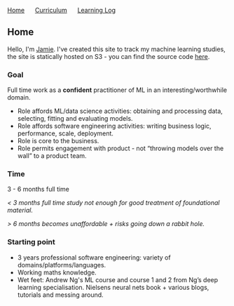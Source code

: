 <p>
  <a style="padding-right:20px;" href="./index.html">Home</a>
  <a style="padding-right:20px;" href="./curriculum.html">Curriculum</a>
  <a href="./learning_log.html">Learning Log</a>
</p>

## Home

Hello, I'm [Jamie](https://github.com/coxy1989). I've created this site to track my machine learning studies, the site is statically hosted on S3 - you can find the source code [here](https://github.com/coxy1989/mlsabbatical).

### Goal

Full time work as a **confident** practitioner of ML in an interesting/worthwhile domain.

- Role affords ML/data science activities:  obtaining and processing data, selecting, fitting and evaluating models.
- Role affords software engineering activities: writing business logic, performance, scale, deployment.
- Role is core to the business.
- Role permits engagement with product - not “throwing models over the wall” to a product team.

### Time

3 - 6 months full time

*< 3 months full time study not enough for good treatment of foundational material.*

*> 6 months becomes unaffordable + risks going down a rabbit hole.*


### Starting point

- 3 years professional software engineering: variety of domains/platforms/languages.
- Working maths knowledge.
- Wet feet: Andrew Ng's ML course and course 1 and 2 from Ng’s deep learning specialisation. Nielsens neural nets book + various blogs, tutorials and messing around.


